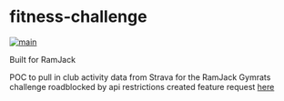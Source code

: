 # fitness-challenge
[![main](https://github.com/vanessaholland/fitness-challenge/actions/workflows/cypress-run.yml/badge.svg)](https://github.com/vanessaholland/fitness-challenge/actions/workflows/cypress-run.yml)


Built for RamJack

POC to pull in club activity data from Strava for the RamJack Gymrats challenge
roadblocked by api restrictions
created feature request [here](https://groups.google.com/g/strava-api/c/v5gkA4f7hKM)
